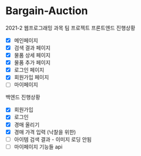 # Bargain-Auction
2021-2 웹프로그래밍 과목 팀 프로젝트
프론트엔드 진행상황
- [x] 메인페이지
- [x] 검색 결과 페이지
- [x] 물품 상세 페이지
- [x] 물품 추가 페이지
- [x] 로그인 페이지
- [x] 회원가입 페이지
- [ ] 마이페이지

백엔드 진행상황
- [x] 회원가입
- [x] 로그인
- [x] 경매 올리기
- [x] 경매 가격 입력 (낙찰을 위한)
- [ ] 아이템 검색 결과 - 이미지 로딩 안됨
- [ ] 마이페이지 기능들 api
